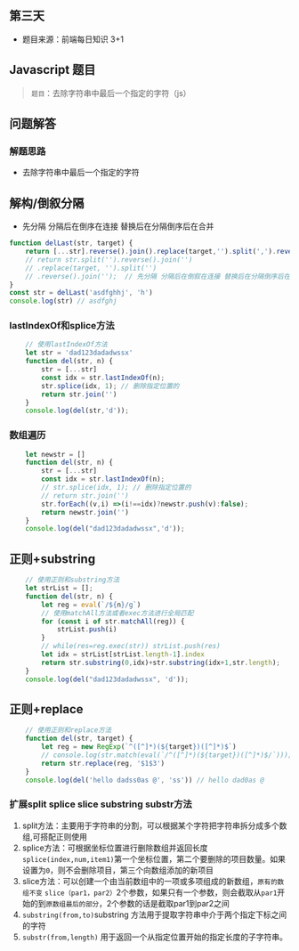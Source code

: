 ## 第三天

- 题目来源：前端每日知识 3+1

## Javascript 题目

> `题目`：去除字符串中最后一个指定的字符（js）

## 问题解答

### 解题思路

- 去除字符串中最后一个指定的字符


## 解构/倒叙分隔

- 先分隔 分隔后在倒序在连接 替换后在分隔倒序后在合并

```js
function delLast(str, target) {
    return [...str].reverse().join().replace(target,'').split(',').reverse().join('')
    // return str.split('').reverse().join('')
    // .replace(target, '').split('')
    // .reverse().join('');  // 先分隔 分隔后在倒叙在连接 替换后在分隔倒序后在合并
}
const str = delLast('asdfghhj', 'h')
console.log(str) // asdfghj 
```

### lastIndexOf和splice方法

```js
    // 使用lastIndexOf方法
    let str = 'dad123dadadwssx'
    function del(str, n) {
        str = [...str]
        const idx = str.lastIndexOf(n);
        str.splice(idx, 1); // 删除指定位置的
        return str.join('')
    }
    console.log(del(str,'d'));
```

### 数组遍历

```js
    let newstr = []
    function del(str, n) {
        str = [...str]
        const idx = str.lastIndexOf(n);
        // str.splice(idx, 1); // 删除指定位置的
        // return str.join('')
        str.forEach((v,i) =>(i!==idx)?newstr.push(v):false);
        return newstr.join('')
    }
    console.log(del("dad123dadadwssx",'d'));
```

## 正则+substring
```js
    // 使用正则和substring方法
    let strList = [];
    function del(str, n) {
        let reg = eval(`/${n}/g`)
        // 使用matchAll方法或者exec方法进行全局匹配
        for (const i of str.matchAll(reg)) {
            strList.push(i)
        }
        // while(res=reg.exec(str)) strList.push(res)
        let idx = strList[strList.length-1].index
        return str.substring(0,idx)+str.substring(idx+1,str.length);
    }
    console.log(del("dad123dadadwssx", 'd'));
```

## 正则+replace

```js
    // 使用正则和replace方法
    function del(str, target) {
        let reg = new RegExp(`^([^]*)(${target})([^]*)$`)
        // console.log(str.match(eval(`/^([^]*)(${target})([^]*)$/`)));
        return str.replace(reg, '$1$3')
    }
    console.log(del('hello dadss0as @', 'ss')) // hello dad0as @
```

### 扩展split splice slice substring substr方法

1. split方法：主要用于字符串的分割，可以根据某个字符把字符串拆分成多个数组,可搭配正则使用
2. splice方法：可根据坐标位置进行删除数组并返回长度`splice(index,num,item1)`第一个坐标位置，第二个要删除的项目数量。如果设置为`0`，则不会删除项目，第三个向数组添加的新项目
3. slice方法：可以创建一个由当前数组中的一项或多项组成的新数组，`原有的数组不变` `slice（par1，par2）`2个参数，如果只有一个参数，则会截取从`par1`开始的到`原数组最后的部分`，2个参数的话是截取par1到par2之间
4. `substring(from,to)`substring 方法用于提取字符串中介于两个指定下标之间的字符
5. `substr(from,length)` 用于返回一个从指定位置开始的指定长度的子字符串。